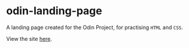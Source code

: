 # odin-landing-page
A landing page created for the Odin Project, for practising `HTML` and `CSS`.

View the site [here](https://darcbok.github.io/odin-landing-page/).

